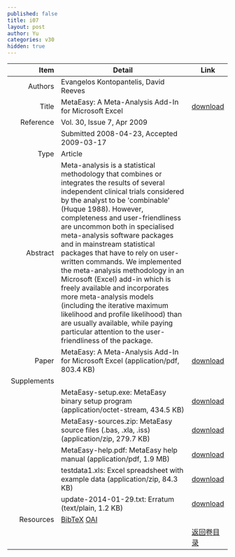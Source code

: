 ```yaml
---
published: false
title: i07
layout: post
author: Yu
categories: v30
hidden: true
---
```


| Item | Detail | Link |
|---:|---|---|
| Authors | Evangelos Kontopantelis, David Reeves| |
| Title |MetaEasy: A Meta-Analysis Add-In for Microsoft Excel | [download](http://www.jstatsoft.org/v30/i07/paper) |
| Reference |Vol. 30, Issue 7, Apr 2009 | |
| | Submitted 2008-04-23, Accepted 2009-03-17| | 
| Type | Article| |
| Abstract | Meta-analysis is a statistical methodology that combines or integrates the results of several independent clinical trials considered by the analyst to be 'combinable' (Huque 1988). However, completeness and user-friendliness are uncommon both in specialised meta-analysis software packages and in mainstream statistical packages that have to rely on user-written commands. We implemented the meta-analysis methodology in an Microsoft (Excel) add-in which is freely available and incorporates more meta-analysis models (including the iterative maximum likelihood and profile likelihood) than are usually available, while paying particular attention to the user-friendliness of the package.| |
| Paper | MetaEasy: A Meta-Analysis Add-In for Microsoft Excel  (application/pdf, 803.4 KB)| [download](http://www.jstatsoft.org/v30/i07/paper) |
| Supplements | | |
| |MetaEasy-setup.exe: MetaEasy binary setup program  (application/octet-stream, 434.5 KB)|  [download](http://www.jstatsoft.org/v30/i07/supp/1) |
| |MetaEasy-sources.zip: MetaEasy source files (.bas, .xla, .iss)  (application/zip, 279.7 KB)|  [download](http://www.jstatsoft.org/v30/i07/supp/2) |
| |MetaEasy-help.pdf: MetaEasy help manual  (application/pdf, 1.9 MB)|  [download](http://www.jstatsoft.org/v30/i07/supp/3) |
| |testdata1.xls: Excel spreadsheet with example data  (application/zip, 84.3 KB)|  [download](http://www.jstatsoft.org/v30/i07/supp/4) |
| |update-2014-01-29.txt: Erratum  (text/plain, 1.2 KB)|  [download](http://www.jstatsoft.org/v30/i07/supp/5) |
| Resources | [BibTeX](http://www.jstatsoft.org/v30/i07/bibtex) [OAI](http://www.jstatsoft.org/oai?verb=GetRecord&identifier=oai.jstatsoft/v30/i07&prefix=oai_dc)| |
| |  | [返回卷目录]({{site.baseurl}}/volume/v30.html) |
